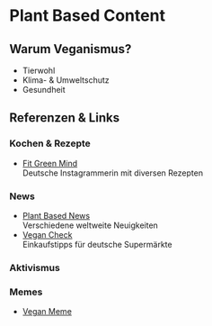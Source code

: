 # Plant Based Content

## Warum Veganismus?

- Tierwohl
- Klima- & Umweltschutz
- Gesundheit

## Referenzen & Links

### Kochen & Rezepte

- [Fit Green Mind](https://www.instagram.com/fitgreenmind?igsh=czh0Mjd6MTBxNGx1) \
  Deutsche Instagrammerin mit diversen Rezepten

### News

- [Plant Based News](https://www.instagram.com/plantbasednews?igsh=MTFwYm84c2wwOWJidw==) \
Verschiedene weltweite Neuigkeiten
- [Vegan Check](https://www.instagram.com/vegan_check?igsh=MTUxM3RmMm1jMnZ3cg==) \
Einkaufstipps für deutsche Supermärkte

### Aktivismus

### Memes

- [Vegan Meme](https://www.instagram.com/vegan.meme?igsh=NTg5NjhzMTY0bGEx)
